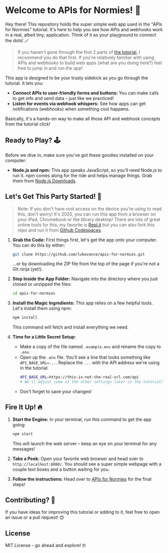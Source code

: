 # Welcome to APIs for Normies! 👋

Hey there! This repository holds the super simple web app used in the "APIs for Normies" tutorial. It's here to help you see how APIs and webhooks work in a real, albeit tiny, application. Think of it as your playground to connect the dots! 🪄

> If you haven't gone through the first 2 parts of [the tutorial](https://provolove.notion.site/APIs-for-Normies-169e51fa9e9b81dfb610e00fecf1a84a), I recommend you do that first. If you're relatively familiar with using APIs and webhooks to build web apps (what are you doing here?) feel free to jump in and run the app!

This app is designed to be your trusty sidekick as you go through the tutorial. It lets you:

* **Connect APIs to user-friendly forms and buttons:** You can make calls to get info and send data – just like we practiced!
* **Listen for events via webhook whispers:** See how apps can get notifications (webhooks) when something cool happens.

Basically, it's a hands-on way to make all those API and webhook concepts from the tutorial click!

## Ready to Play? 🕹️

Before we dive in, make sure you've got these goodies installed on your computer:

* **Node.js and npm:** This app speaks JavaScript, so you'll need Node.js to run it. npm comes along for the ride and helps manage things. Grab them from [Node.js Downloads](https://nodejs.org/).

## Let's Get This Party Started! 🎉

> Note: If you don't have root access on the device you're using to read this, don't worry! It's 2025, you can run this app from a browser on your iPad, Chromebook or the library desktop! There are lots of great online tools for this, my favorite is [Repl.it](https://repl.it) but you can also fork this repo and run it from [Github Codespaces](https://github.com/features/codespaces).

1.  **Grab the Code:** First things first, let's get the app onto your computer. You can do this by either:
    ```bash
    git clone https://github.com/lukevance/apis-for-normies.git
    ```
    ...or by downloading the ZIP file from the top of the page if you're not a Git ninja (yet!).

2.  **Step Inside the App Folder:** Navigate into the directory where you just cloned or unzipped the files:
    ```bash
    cd apis-for-normies
    ```

3.  **Install the Magic Ingredients:** This app relies on a few helpful tools. Let's install them using npm:
    ```bash
    npm install
    ```
    This command will fetch and install everything we need.

4.  **Time for a Little Secret Setup:**
    * Make a copy of the file named `.example.env` and rename the copy to `.env`.
    * Open up the `.env` file. You'll see a line that looks something like `API_BASE_URL=...`. Replace the `...` with the API address we're using in the tutorial:
        ```bash
        API_BASE_URL=https://this-is-not-the-real-url.com/api
        # We'll adjust some of the other settings later in the tutorial! 😉
        ```
    * Don't forget to save your changes!

## Fire It Up! 🔥

1.  **Start the Engine:** In your terminal, run this command to get the app going:
    ```bash
    npm start
    ```
    This will launch the web server – keep an eye on your terminal for any messages!

2.  **Take a Peek:** Open your favorite web browser and head over to `http://localhost:8080/`. You should see a super simple webpage with a couple text boxes and a button waiting for you.

3. **Follow the instructions:** Head over to [APIs for Normies](https://provolove.notion.site/APIs-for-Normies-169e51fa9e9b81dfb610e00fecf1a84a) for the final steps!

## Contributing? 🤔

If you have ideas for improving this tutorial or adding to it, feel free to open an issue or a pull request! 😊

## License

MIT License - go ahead and explore! 🤓
